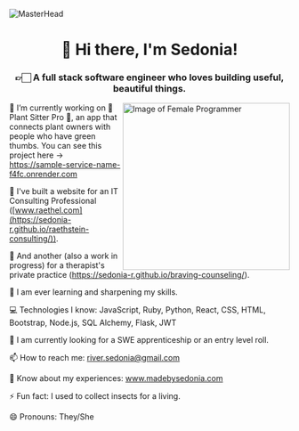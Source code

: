![MasterHead]("https://raw.githubusercontent.com/Sedonia-R/Sedonia-R/refs/heads/main/background.jpeg")
<h1 align="center">👋 Hi there, I'm Sedonia!</h1>
<h3 align="center">👉🏻 A full stack software engineer who loves building useful, beautiful things.</h3>
<img align="right" alt="Image of Female Programmer" width="300" src="https://i2.wp.com/mir-s3-cdn-cf.behance.net/project_modules/max_1200/4283b367578677.5b3e5c21edefc.gif">

🔭 I’m currently working on 🌿 Plant Sitter Pro 🌿, an app that connects plant owners with people who have green thumbs. You can see this project here -> https://sample-service-name-f4fc.onrender.com

🔭 I've built a website for an IT Consulting Professional ([www.raethel.com](https://sedonia-r.github.io/raethstein-consulting/)).

🔭 And another (also a work in progress) for a therapist's private practice (https://sedonia-r.github.io/braving-counseling/).

🌱 I am ever learning and sharpening my skills.

💻 Technologies I know: JavaScript, Ruby, Python, React, CSS, HTML, Bootstrap, Node.js, SQL Alchemy, Flask, JWT

🤝 I am currently looking for a SWE apprenticeship or an entry level roll.

📫 How to reach me: river.sedonia@gmail.com

📄 Know about my experiences: www.madebysedonia.com

⚡ Fun fact: I used to collect insects for a living.

😄 Pronouns: They/She

<!--
**Sedonia-R/Sedonia-R** is a ✨ _special_ ✨ repository because its `README.md` (this file) appears on your GitHub profile.

Here are some ideas to get you started:

- 🔭 I’m currently working on ...
- 🌱 I’m currently learning ...
- 👯 I’m looking to collaborate on ...
- 🤔 I’m looking for help with ...
- 💬 Ask me about ...
- 📫 How to reach me: ...
- 😄 Pronouns: ...
- ⚡ Fun fact: ...
-->
